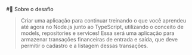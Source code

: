 #🚀 Sobre o desafio
>Criar uma aplicação para continuar treinando o que você aprendeu até agora no Node.js junto ao TypeScript, utilizando o conceito de models, repositories e services!
Essa será uma aplicação para armazenar transações financeiras de entrada e saída, que deve permitir o cadastro e a listagem dessas transações.
